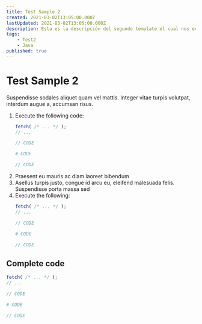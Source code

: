 ```yaml
---
title: Test Sample 2
created: 2021-03-02T13:05:00.000Z
lastUpdated: 2021-03-02T13:05:00.000Z
description: Esta es la descripción del segundo template el cual nos enseña una estructura más avanzada del archivo md.
tags:
    - Test2
    - Java
published: true
---
```

# Test Sample 2
Suspendisse sodales aliquet quam vel mattis. Integer vitae turpis volutpat, interdum augue a, accumsan risus.
1. Execute the following code:
    ```js env=browser
    fetch( /* ... */ );
    // ...
    ```
    ```js env=node
    // CODE
    ```
    ```python
    # CODE
    ```
    ```java
    // CODE
    ```
2. Praesent eu mauris ac diam laoreet bibendum
3. Asellus turpis justo, congue id arcu eu, eleifend malesuada felis. Suspendisse porta massa sed 
4. Execute the following:
    ```js env=browser
    fetch( /* ... */ );
    // ...
    ```
    ```js env=node
    // CODE
    ```
    ```python
    # CODE
    ```
    ```java
    // CODE
    ```
## Complete code
```js env=browser
fetch( /* ... */ );
// ...
```
```js env=node
// CODE
```
```python
# CODE
```
```java
// CODE
```